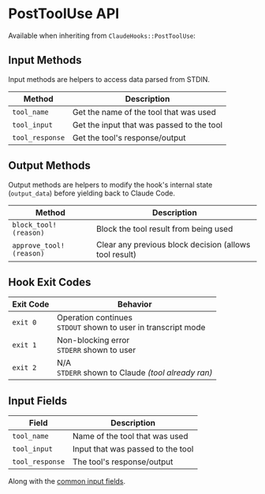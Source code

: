# PostToolUse API

Available when inheriting from `ClaudeHooks::PostToolUse`:

## Input Methods
Input methods are helpers to access data parsed from STDIN.

| Method | Description |
|--------|-------------|
| `tool_name` | Get the name of the tool that was used |
| `tool_input` | Get the input that was passed to the tool |
| `tool_response` | Get the tool's response/output |

## Output Methods
Output methods are helpers to modify the hook's internal state (`output_data`) before yielding back to Claude Code.

| Method | Description |
|--------|-------------|
| `block_tool!(reason)` | Block the tool result from being used |
| `approve_tool!(reason)` | Clear any previous block decision (allows tool result) |

## Hook Exit Codes

| Exit Code | Behavior |
|-----------|----------|
| `exit 0` | Operation continues<br/>`STDOUT` shown to user in transcript mode |
| `exit 1` | Non-blocking error<br/>`STDERR` shown to user |
| `exit 2` | N/A<br/>`STDERR` shown to Claude *(tool already ran)* |

## Input Fields

| Field | Description |
|-------|-------------|
| `tool_name` | Name of the tool that was used |
| `tool_input` | Input that was passed to the tool |
| `tool_response` | The tool's response/output |

Along with the [common input fields](COMMON.md#input-methods).